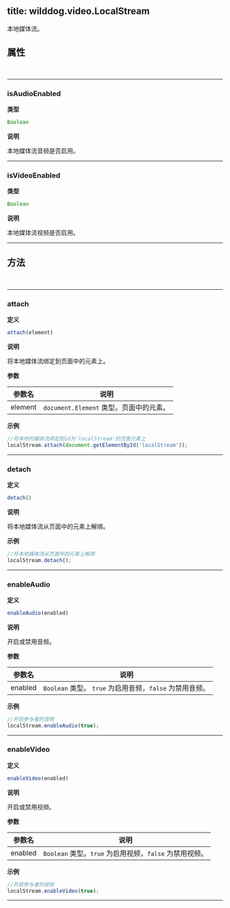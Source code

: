 ﻿
title: wilddog.video.LocalStream
---

本地媒体流。

## 属性

</br>

---

### isAudioEnabled

**类型**

```js
Boolean
```

**说明**

本地媒体流音频是否启用。

---

### isVideoEnabled

**类型**

```js
Boolean
```

**说明**

本地媒体流视频是否启用。

---

## 方法

</br>

---

### attach

**定义**

```js
attach(element)
```

**说明**

将本地媒体流绑定到页面中的元素上。

**参数** 

| 参数名 | 说明 |
|---|---|
| element | `document.Element` 类型。页面中的元素。 |

**示例**

```js
//将本地的媒体流绑定到id为'localStream'的页面元素上
localStream.attach(document.getElementById('localStream'));
```

---

### detach

**定义**

```js
detach()
```

**说明**

将本地媒体流从页面中的元素上解绑。

**示例**

```js
//将本地媒体流从页面中的元素上解绑
localStream.detach();
```

---

### enableAudio

**定义**

```js
enableAudio(enabled)
```

**说明**

开启或禁用音频。

**参数** 

| 参数名 | 说明 |
|---|---|
| enabled | `Boolean` 类型。 `true` 为启用音频，`false` 为禁用音频。 |

**示例**

```js
//开启参与者的音频
localStream.enableAudio(true);
```

---

### enableVideo

**定义**

```js
enableVideo(enabled)
```

**说明**

开启或禁用视频。

**参数** 

| 参数名 | 说明 |
|---|---|
| enabled | `Boolean` 类型。`true` 为启用视频，`false` 为禁用视频。 |

**示例**

```js
//开启参与者的视频
localStream.enableVideo(true);
```

---
